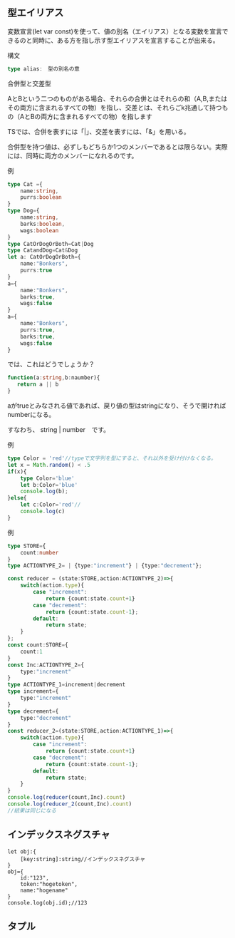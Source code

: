 ## 型エイリアス

変数宣言(let var const)を使って、値の別名（エイリアス）となる変数を宣言できるのと同時に、ある方を指し示す型エイリアスを宣言することが出来る。

構文

```typescript
type alias:　型の別名の意
```
合併型と交差型

AとBという二つのものがある場合、それらの合併とはそれらの和（A,B,またはその両方に含まれるすべての物）を指し、交差とは、それらごk兆通して持つもの（AとBの両方に含まれるすべての物）を指します

TSでは、合併を表すには「|」、交差を表すには、「&」を用いる。

合併型を持つ値は、必ずしもどちらか1つのメンバーであるとは限らない。実際には、同時に両方のメンバーになれるのです。

例
```typescript
type Cat ={
	name:string,
	purrs:boolean
}
type Dog={
	name:string,
	barks:boolean,
	wags:boolean
}
type CatOrDogOrBoth=Cat|Dog
type CatandDog=Cat&Dog
let a: CatOrDogOrBoth={
	name:"Bonkers",
	purrs:true
}
a={
	name:"Bonkers",
	barks:true,
	wags:false
}
a={
	name:"Bonkers",
	purrs:true,
	barks:true,
	wags:false
}
```
では、これはどうでしょうか？

```typescript
function(a:string,b:naumber){
   return a || b
}
```

aがtrueとみなされる値であれば、戻り値の型はstringになり、そうで開ければnumberになる。

すなわち、 string | number　です。

例
```typescript
type Color = 'red'//typeで文字列を型にすると、それ以外を受け付けなくなる。
let x = Math.random() < .5
if(x){
	type Color='blue'
	let b:Color='blue'
	console.log(b);
}else{
	let c:Color='red'//
	console.log(c)
}


```

例
```typescript
type STORE={
	count:number
}
type ACTIONTYPE_2= | {type:"increment"} | {type:"decrement"};

const reducer = (state:STORE,action:ACTIONTYPE_2)=>{
	switch(action.type){
		case "increment":
			return {count:state.count+1}
		case "decrement":
			return {count:state.count-1};
		default:
			return state;
	}
};
const count:STORE={
	count:1
}
const Inc:ACTIONTYPE_2={
	type:"increment"
}
type ACTIONTYPE_1=increment|decrement
type increment={
	type:"increment"
}
type decrement={
	type:"decrement"
}
const reducer_2=(state:STORE,action:ACTIONTYPE_1)=>{
	switch(action.type){
		case "increment":
			return {count:state.count+1}
		case "decrement":
			return {count:state.count-1};
		default:
			return state;
	}
}
console.log(reducer(count,Inc).count)
console.log(reducer_2(count,Inc).count)
//結果は同じになる
```
## インデックスネグスチャ
```tsx
let obj:{
	[key:string]:string//インデックスネグスチャ
}
obj={
	id:"123",
	token:"hogetoken",
	name:"hogename"
}
console.log(obj.id);//123
```
## タプル

